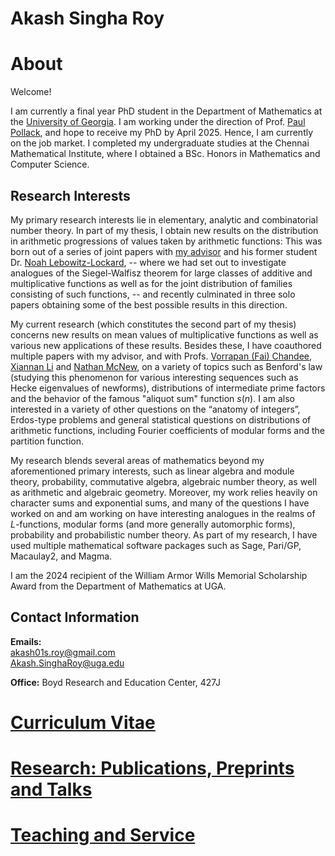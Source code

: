 # Akash Singha Roy

# About
Welcome! 

I am currently a final year PhD student in the Department of Mathematics at the [University of Georgia](https://www.math.uga.edu/). I am working under the direction of Prof. [Paul Pollack](https://www.math.uga.edu/), and hope to receive my PhD by April 2025. Hence, I am currently on the job market. I completed my undergraduate studies at the Chennai Mathematical Institute, where I obtained a BSc. Honors in Mathematics and Computer Science.

## Research Interests

<!--My research interests lie primarily in the areas of elementary, analytic, combinatorial and algebraic number theory. Much of my current research is on the elementary/analytic side of number theory, focusing on value distributions and mean values of arithmetic functions, with emphasis on distributions along arithmetic progresssions. However I am also highly interested in a broad range of questions from the "anatomy of integers", Erdos-type problems and other statistical questions on arithmetic functions (such as popular values and Benford's Law).-->

My primary research interests lie in elementary, analytic and combinatorial number theory. In part of my thesis, I obtain new results on the distribution in arithmetic progressions of values taken by arithmetic functions: This was born out of a series of joint papers with [my advisor](https://www.math.uga.edu/) and his former student Dr. [Noah Lebowitz-Lockard](https://noahlockard.wordpress.com/), -- where we had set out to investigate analogues of the Siegel-Walfisz theorem for large classes of additive and multiplicative functions as well as for the joint distribution of families consisting of such functions, -- and recently culminated in three solo papers obtaining some of the best possible results in this direction. 

My current research (which constitutes the second part of my thesis) concerns new results on mean values of multiplicative functions as well as various new applications of these results. Besides these, I have coauthored multiple papers with my advisor, and with Profs. [Vorrapan (Fai) Chandee](https://www.math.ksu.edu/~chandee/), [Xiannan Li](https://www.math.ksu.edu/~xiannan/) and [Nathan McNew](https://www.nathanmcnew.com/), on a variety of topics such as Benford's law (studying this phenomenon for various interesting sequences such as Hecke eigenvalues of newforms), distributions of intermediate prime factors and the behavior of the famous "aliquot sum" function $s(n)$. I am also interested in a variety of other questions on the “anatomy of integers”, Erdos-type problems and general statistical questions on distributions of arithmetic functions, including Fourier coefficients of modular forms and the partition function. 

My research blends several areas of mathematics beyond my aforementioned primary interests, such as linear algebra and module theory, probability, commutative algebra, algebraic number theory, as well as arithmetic and algebraic geometry. Moreover, my work relies heavily on character sums and exponential sums, and many of the questions I have worked on and am working on have interesting analogues in the realms of $L$-functions, modular forms (and more generally automorphic forms), probability and probabilistic number theory. As part of my research, I have used multiple mathematical software packages such as Sage, Pari/GP, Macaulay2, and Magma.

I am the 2024 recipient of the William Armor Wills Memorial Scholarship Award from the Department of Mathematics at UGA.

## Contact Information

**Emails:**<br>
akash01s.roy@gmail.com<br>
Akash.SinghaRoy@uga.edu
 
**Office:** Boyd Research and Education Center, 427J

# [Curriculum Vitae](AkashSRoy_CVDec29.pdf)

# [Research: Publications, Preprints and Talks](https://akashsingharoy.github.io/research) 

# [Teaching and Service](https://akashsingharoy.github.io/teachingandservice)

